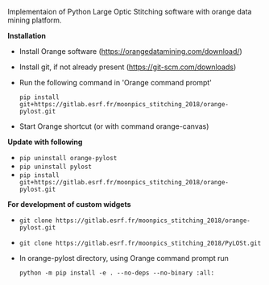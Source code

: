 Implementaion of Python Large Optic Stitching software with orange data mining platform.

**Installation**
- Install Orange software (https://orangedatamining.com/download/)
- Install git, if not already present (https://git-scm.com/downloads)
- Run the following command in 'Orange command prompt'

    `pip install git+https://gitlab.esrf.fr/moonpics_stitching_2018/orange-pylost.git`

- Start Orange shortcut (or with command orange-canvas)

**Update with following**
- `pip uninstall orange-pylost`
- `pip uninstall pylost`
- `pip install git+https://gitlab.esrf.fr/moonpics_stitching_2018/orange-pylost.git`

**For development of custom widgets**
- `git clone https://gitlab.esrf.fr/moonpics_stitching_2018/orange-pylost.git`
- `git clone https://gitlab.esrf.fr/moonpics_stitching_2018/PyLOSt.git`
- In orange-pylost directory, using Orange command prompt run 

    `python -m pip install -e . --no-deps --no-binary :all:`


